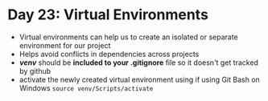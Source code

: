 # Day 23: Virtual Environments

- Virtual environments can help us to create an isolated or separate environment for our project
- Helps avoid conflicts in dependencies across projects
- **_venv_** should be **included to your .gitignore** file so it doesn't get tracked by github
- activate the newly created virtual environment using if using Git Bash on Windows `source venv/Scripts/activate`
